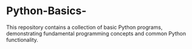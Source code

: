 # Python-Basics-

This repository contains a collection of basic Python programs, demonstrating fundamental programming concepts and common Python functionality. 
